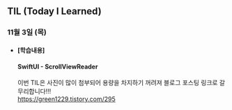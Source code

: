 ## TIL (Today I Learned)

### 11월 3일 (목)   

- #### [학습내용] 
  #### SwiftUI - ScrollViewReader
  이번 TIL은 사진이 많이 첨부되어 용량을 차지하기 꺼려져 블로그 포스팅 링크로 갈무리합니다!!!                                       
  https://green1229.tistory.com/295

